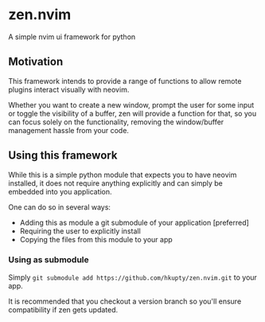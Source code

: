 # zen.nvim
A simple nvim ui framework for python

## Motivation

This framework intends to provide a range of functions to allow remote plugins
interact visually with neovim.

Whether you want to create a new window, prompt the user for some input or
toggle the visibility of a buffer, zen will provide a function for that, so you
can focus solely on the functionality, removing the window/buffer management
hassle from your code.

## Using this framework

While this is a simple python module that expects you to have neovim installed,
it does not require anything explicitly and can simply be embedded into you
application.

One can do so in several ways:

  * Adding this as module a git submodule of your application [preferred]
  * Requiring the user to explicitly install
  * Copying the files from this module to your app

### Using as submodule

Simply `git submodule add https://github.com/hkupty/zen.nvim.git` to your app.

It is recommended that you checkout a version branch so you'll ensure
compatibility if zen gets updated.
